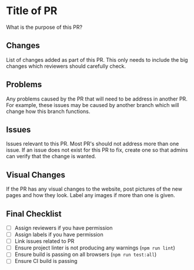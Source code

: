 # Title of PR

What is the purpose of this PR?

## Changes

List of changes added as part of this PR. This only needs to include the big changes which reviewers should carefully check.

## Problems

Any problems caused by the PR that will need to be address in another PR. For example, these issues may be caused by another branch which will change how this branch functions.

## Issues

Issues relevant to this PR. Most PR's should not address more than one issue. If an issue does not exist for this PR to fix, create one so that admins can verify that the change is wanted.

## Visual Changes

If the PR has any visual changes to the website, post pictures of the new pages and how they look. Label any images if more than one is given.

## Final Checklist

- [ ] Assign reviewers if you have permission
- [ ] Assign labels if you have permission
- [ ] Link issues related to PR
- [ ] Ensure project linter is not producing any warnings (`npm run lint`)
- [ ] Ensure build is passing on all browsers (`npm run test:all`)
- [ ] Ensure CI build is passing
